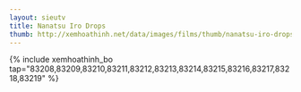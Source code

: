 ```yaml
---
layout: sieutv
title: Nanatsu Iro Drops
thumb: http://xemhoathinh.net/data/images/films/thumb/nanatsu-iro-drops-nanatsu-iro-drops-2012.jpg
---
```

{% include xemhoathinh_bo tap="83208,83209,83210,83211,83212,83213,83214,83215,83216,83217,83218,83219" %} 
